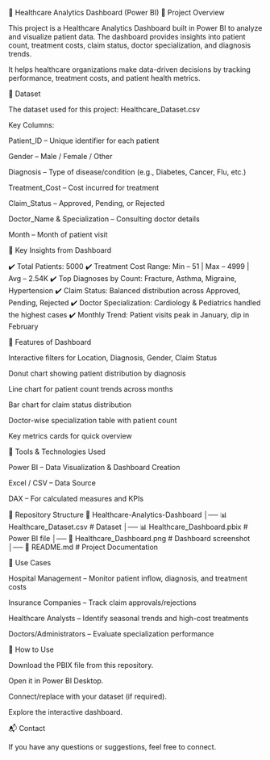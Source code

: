 🏥 Healthcare Analytics Dashboard (Power BI)
📌 Project Overview

This project is a Healthcare Analytics Dashboard built in Power BI to analyze and visualize patient data.
The dashboard provides insights into patient count, treatment costs, claim status, doctor specialization, and diagnosis trends.

It helps healthcare organizations make data-driven decisions by tracking performance, treatment costs, and patient health metrics.


📂 Dataset

The dataset used for this project: Healthcare_Dataset.csv

Key Columns:

Patient_ID – Unique identifier for each patient

Gender – Male / Female / Other

Diagnosis – Type of disease/condition (e.g., Diabetes, Cancer, Flu, etc.)

Treatment_Cost – Cost incurred for treatment

Claim_Status – Approved, Pending, or Rejected

Doctor_Name & Specialization – Consulting doctor details

Month – Month of patient visit


🔑 Key Insights from Dashboard

✔️ Total Patients: 5000
✔️ Treatment Cost Range: Min – 51 | Max – 4999 | Avg – 2.54K
✔️ Top Diagnoses by Count: Fracture, Asthma, Migraine, Hypertension
✔️ Claim Status: Balanced distribution across Approved, Pending, Rejected
✔️ Doctor Specialization: Cardiology & Pediatrics handled the highest cases
✔️ Monthly Trend: Patient visits peak in January, dip in February


📌 Features of Dashboard

Interactive filters for Location, Diagnosis, Gender, Claim Status

Donut chart showing patient distribution by diagnosis

Line chart for patient count trends across months

Bar chart for claim status distribution

Doctor-wise specialization table with patient count

Key metrics cards for quick overview


🚀 Tools & Technologies Used

Power BI – Data Visualization & Dashboard Creation

Excel / CSV – Data Source

DAX – For calculated measures and KPIs


📂 Repository Structure
📁 Healthcare-Analytics-Dashboard
│── 📊 Healthcare_Dataset.csv       # Dataset
│── 📊 Healthcare_Dashboard.pbix    # Power BI file
│── 📸 Healthcare_Dashboard.png     # Dashboard screenshot
│── 📄 README.md                    # Project Documentation


🎯 Use Cases

Hospital Management – Monitor patient inflow, diagnosis, and treatment costs

Insurance Companies – Track claim approvals/rejections

Healthcare Analysts – Identify seasonal trends and high-cost treatments

Doctors/Administrators – Evaluate specialization performance


📌 How to Use

Download the PBIX file from this repository.

Open it in Power BI Desktop.

Connect/replace with your dataset (if required).

Explore the interactive dashboard.


📬 Contact

If you have any questions or suggestions, feel free to connect.
